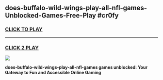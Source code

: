 
## does-buffalo-wild-wings-play-all-nfl-games-Unblocked-Games-Free-Play #cr0fy
<h3>
<a href="https://us.freeplayer.one?title=does-buffalo-wild-wings-play-all-nfl-games&ref=9M">CLICK TO PLAY</a></h3>
<hr>

<h3>
<a href="https://us.freeplayer.one?title=does-buffalo-wild-wings-play-all-nfl-games&ref=9M">CLICK 2 PLAY</a>
  
</h3>

<a href="https://us.freeplayer.one?title=does-buffalo-wild-wings-play-all-nfl-games&ref=9M"><img src="https://clearcache.store/games.png"></a>


**does-buffalo-wild-wings-play-all-nfl-games games unblocked: Your Gateway to Fun and Accessible Online Gaming**
